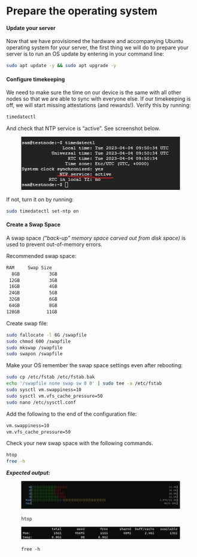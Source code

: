 # Prepare the operating system

#### Update your server

Now that we have provisioned the hardware and accompanying Ubuntu operating system for your server, the first thing we will do to prepare your server is to run an OS update by entering in your command line:

```bash
sudo apt update -y && sudo apt upgrade -y
```

#### Configure timekeeping

We need to make sure the time on our device is the same with all other nodes so that we are able to sync with everyone else. If our timekeeping is off, we will start missing attestations (and rewards!). Verify this by running:

```bash
timedatectl
```

And check that NTP service is “active”. See screenshot below.

<figure><img src="../.gitbook/assets/Untitled (6).png" alt=""><figcaption></figcaption></figure>

If not, turn it on by running:

```bash
sudo timedatectl set-ntp on
```

#### **Create a Swap Space**

A swap space _(”back-up” memory space carved out from disk space)_ is used to prevent out-of-memory errors.

Recommended swap space:

```bash
RAM     Swap Size
  8GB           3GB
 12GB           3GB
 16GB           4GB
 24GB           5GB
 32GB           6GB
 64GB           8GB
128GB          11GB
```

Create swap file:

```bash
sudo fallocate -l 6G /swapfile
sudo chmod 600 /swapfile
sudo mkswap /swapfile
sudo swapon /swapfile
```

Make your OS remember the swap space settings even after rebooting: &#x20;

```bash
sudo cp /etc/fstab /etc/fstab.bak
echo '/swapfile none swap sw 0 0' | sudo tee -a /etc/fstab
sudo sysctl vm.swappiness=10
sudo sysctl vm.vfs_cache_pressure=50
sudo nano /etc/sysctl.conf
```

Add the following to the end of the configuration file:

```bash
vm.swappiness=10
vm.vfs_cache_pressure=50
```

Check your new swap space with the following commands.

```bash
htop
free -h
```

_**Expected output:**_

<figure><img src="../.gitbook/assets/image (1).png" alt=""><figcaption><p><code>htop</code></p></figcaption></figure>

<figure><img src="../.gitbook/assets/image.png" alt=""><figcaption><p><code>free -h</code></p></figcaption></figure>


